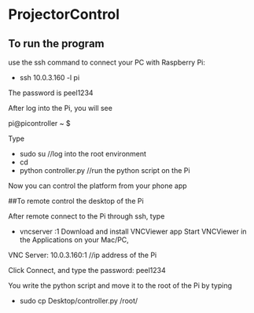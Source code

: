 # ProjectorControl

## To run the program
use the ssh command to connect your PC with Raspberry Pi:

- ssh 10.0.3.160 -l pi 



The password is peel1234

After log into the Pi, you will see

pi@picontroller ~ $ 

Type
- sudo su //log into the root environment
- cd
- python controller.py //run the python script on the Pi 
 
Now you can control the platform from your phone app
 
 
##To remote control the desktop of the Pi

After remote connect to the Pi through ssh, type

- vncserver :1
Download and install VNCViewer app
Start VNCViewer in the Applications on your Mac/PC,

VNC Server:  10.0.3.160:1 //ip address of the Pi 

Click Connect, and type the password: peel1234

You write the python script and move it to the root of the Pi by typing
- sudo cp Desktop/controller.py /root/







